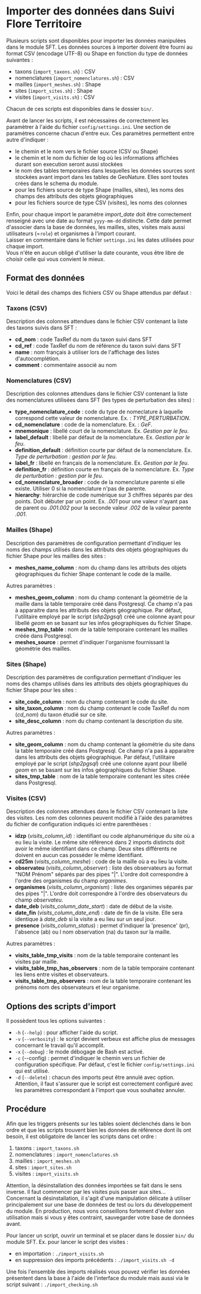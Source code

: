 # Importer des données dans Suivi Flore Territoire

Plusieurs scripts sont disponibles pour importer les données manipulées dans le module SFT. Les données sources à importer doivent être fourni au format CSV (encodage UTF-8) ou Shape en fonction du type de données
 suivantes :
 - taxons (`import_taxons.sh`) : CSV
 - nomenclatures (`import_nomenclatures.sh`) : CSV
 - mailles (`import_meshes.sh`) : Shape
 - sites (`import_sites.sh`) : Shape
 - visites (`import_visits.sh`) : CSV

Chacun de ces scripts est disponibles dans le dossier `bin/`.

Avant de lancer les scripts, il est nécessaires de correctement les paramètrer à l'aide du fichier `config/settings.ini`. Une section de paramètres concerne chacun d'entre eux. Ces paramètres permettent entre autre d'indiquer :
 - le chemin et le nom vers le fichier source (CSV ou Shape)
 - le chemin et le nom du fichier de log où les informations affichées durant son execution seront aussi stockées
 - le nom des tables temporaires dans lesquelles les données sources sont stockées avant import dans les tables de GeoNature. Elles sont toutes crées dans le schema du module.
 - pour les fichiers source de type Shape (mailles, sites), les noms des champs des attributs des objets géographiques
 - pour les fichiers source de type CSV (visites), les noms des colonnes

 Enfin, pour chaque import le paramètre *import_date* doit être correctement renseigné avec une date au format `yyyy-mm-dd` distincte. Cette date permet d'associer dans la base de données, les mailles, sites, visites mais aussi utilisateurs (=`role`) et organismes à l'import courant.  
 Laisser en commentaire dans le fichier `settings.ini` les dates utilisées pour chaque import.  
 Vous n'ête en aucun obligé d'utiliser la date courante, vous être libre de choisir celle qui vous convient le mieux.

## Format des données
Voici le détail des champs des fichiers CSV ou Shape attendus par défaut :

### Taxons (CSV)

Description des colonnes attendues dans le fichier CSV contenant la liste des taxons suivis dans SFT :

 - **cd_nom** : code TaxRef du nom du taxon suivi dans SFT
 - **cd_ref** : code TaxRef du nom de référence du taxon suivi dans SFT
 - **name** : nom français à utiliser lors de l'affichage des listes d'autocomplétion.
 - **comment** : commentaire associé au nom

### Nomenclatures (CSV)

Description des colonnes attendues dans le fichier CSV contenant la liste des nomenclatures utilisées dans SFT (les types de perturbation des sites) :

 - **type_nomenclature_code** : code du type de nomeclature à laquelle correspond cette valeur de nomenclature. Ex. : *TYPE_PERTURBATION*.
 - **cd_nomenclature** : code de la nomenclature. Ex. : *GeF*.
 - **mnemonique** : libellé court de la nomenclature. Ex. *Gestion par le feu*.
 - **label_default** : libellé par défaut de la nomenclature. Ex. *Gestion par le feu*.
 - **definition_default** : définition courte par défaut de la nomenclature. Ex. *Type de perturbation : gestion par le feu*.
 - **label_fr** : libellé en français de la nomenclature. Ex. *Gestion par le feu*.
 - **definition_fr** : définition courte en français de la nomenclature. Ex. *Type de perturbation : gestion par le feu*.
 - **cd_nomenclature_broader** : code de la nomenclature parente si elle existe. Utiliser 0 si la nomenclature n'pas de parente.
 - **hierarchy**: hiérarchie de code numérique sur 3 chiffres séparés par des points. Doit débuter par un point. Ex. *.001* pour une valeur n'ayant pas de parent ou *.001.002* pour la seconde valeur *.002* de la valeur parente *.001*.

### Mailles (Shape)

Description des paramètres de configuration permettant d'indiquer les noms des champs utilisés dans les attributs des objets géographiques du fichier Shape pour les mailles des sites :

 - **meshes_name_column** : nom du champ dans les attributs des objets géographiques du fichier Shape contenant le code de la maille.

Autres paramètres :
- **meshes_geom_column** : nom du champ contenant la géométrie de la maille dans la table temporaire créé dans Postgresql. Ce champ n'a pas à apparaitre dans les attributs des objets géographique. Par défaut, l'utilitaire employé par le script (*shp2pgsql*) créé une colonne ayant pour libellé *geom* en se basant sur les infos géographiques du fichier Shape.
 - **meshes_tmp_table** : nom de la table temporaire contenant les mailles créée dans Postgresql.
 - **meshes_source** : permet d'indiquer l'organisme fournissant la géométrie des mailles.

### Sites (Shape)

Description des paramètres de configuration permettant d'indiquer les noms des champs utilisés dans les attributs des objets géographiques du fichier Shape pour les sites :

 - **site_code_column** : nom du champ contenant le code du site.
 - **site_taxon_column** : nom du champ contenant le code TaxRef du nom (*cd_nom*) du taxon étudié sur ce site.
 - **site_desc_column** : nom du champ contenant la description du site.

Autres paramètres :
 - **site_geom_column** : nom du champ contenant la géométrie du site dans la table temporaire créé dans Postgresql. Ce champ n'a pas à apparaitre dans les attributs des objets géographique. Par défaut, l'utilitaire employé par le script (*shp2pgsql*) créé une colonne ayant pour libellé *geom* en se basant sur les infos géographiques du fichier Shape.
 - **sites_tmp_table** : nom de la table temporaire contenant les sites créée dans Postgresql.

### Visites (CSV)
Description des colonnes attendues dans le fichier CSV contenant la liste des visites. Les nom des colonnes peuvent modifié à l'aide des paramètres du fichier de configuration indiqués ici entre parenthèses :

 - **idzp** (*visits_column_id*) : identifiant ou code alphanumérique du site où a eu lieu la visite. Le même site référencé dans 2 imports distincts doit avoir le même identifiant dans ce champ. Deux sites différents ne doivent en aucun cas posséder le même identifiant.
 - **cd25m** (*visits_column_meshe*) : code de la maille où a eu lieu la visite.
 - **observateu** (*visits_column_observer*) : liste des observateurs au format "NOM Prénom" séparés par des pipes "|". L'ordre doit correspondre à l'ordre des organismes du champ *organimes*.
 - **organismes** (*visits_column_organism*) : liste des organimes séparés par des pipes "|". L'ordre doit correspondre à l'ordre des observateurs du champ *observateu*.
 - **date_deb** (*visits_column_date_start*) : date de début de la visite.
 - **date_fin** (*visits_column_date_end*) : date de fin de la visite. Elle sera identique à *date_deb* si la visite a eu lieu sur un seul jour.
 - **presence** (*visits_column_status*) : permet d'indiquer la 'presence' (pr), l'absence (ab) ou l nom observation (na) du taxon sur la maille.

 Autres paramètres :
 - **visits_table_tmp_visits** : nom de la table temporaire contenant les visites par maille.
 - **visits_table_tmp_has_observers** : nom de la table temporaire contenant les liens entre visites et observateurs.
 - **visits_table_tmp_observers** : nom de la table temporaire contenant les prénoms nom des observateurs et leur organisme.


## Options des scripts d'import

Il possèdent tous les options suivantes :
 - `-h` (`--help`) : pour afficher l'aide du script.
 - `-v` (`--verbosity`) : le script devient verbeux est affiche plus de messages concernant le travail qu'il accomplit.
 - `-x` (`--debug`) : le mode débogage de Bash est activé.
 - `-c` (--config) : permet d'indiquer le chemin vers un fichier de configuration spécifique. Par défaut, c'est le fichier `config/settings.ini` qui est utilisé.
 - `-d` (`--delete`) : chacun des imports peut être annulé avec option. Attention, il faut s'assurer que le script est correctement configuré avec les paramètres correspondant à l'import que vous souhaitez annuler.

## Procédure

Afin que les triggers présents sur les tables soient déclenchés dans le bon ordre et que les scripts trouvent bien les données de référence dont ils ont besoin, il est obligatoire de lancer les scripts dans cet ordre :
 1. taxons : `import_taxons.sh`
 2. nomenclatures : `import_nomenclatures.sh`
 3. mailles : `import_meshes.sh`
 4. sites : `import_sites.sh`
 5. visites : `import_visits.sh`

Attention, la désinstallation des données importées se fait dans le sens inverse. Il faut commencer par les visites puis passer aux sites...  
Concernant la désinstallation, il s'agit d'une manipulation délicate à utiliser principalement sur une base de données de test ou lors du développement du module. En production, nous vons conseillons fortement d'éviter son utilisation mais si vous y êtes contraint, sauvegarder votre base de données avant.

Pour lancer un script, ouvrir un terminal et se placer dans le dossier `bin/` du module SFT.
Ex. pour lancer le script des visites :
 - en importation : `./import_visits.sh`
 - en suppression des imports précédents : `./import_visits.sh -d`

Une fois l'ensemble des imports réalisés vous pouvez vérifier les données présentent dans la base à l'aide de l'interface du module mais aussi via le script suivant : `./import_checking.sh`

